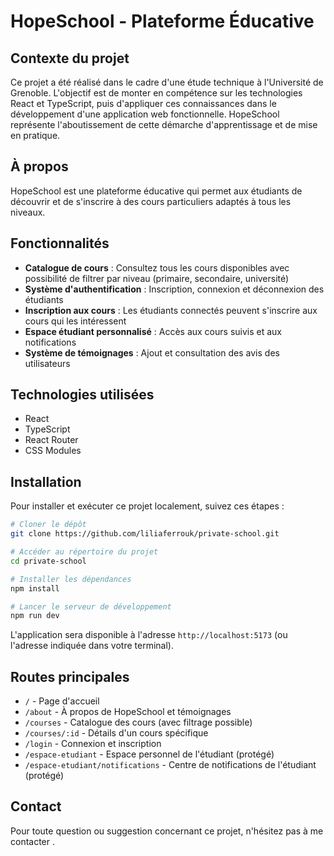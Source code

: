 # HopeSchool - Plateforme Éducative

## Contexte du projet

Ce projet a été réalisé dans le cadre d'une étude technique à l'Université de Grenoble. L'objectif est de monter en compétence sur les technologies React et TypeScript, puis d'appliquer ces connaissances dans le développement d'une application web fonctionnelle. HopeSchool représente l'aboutissement de cette démarche d'apprentissage et de mise en pratique.

## À propos

HopeSchool est une plateforme éducative qui permet aux étudiants de découvrir et de s'inscrire à des cours particuliers adaptés à tous les niveaux.

## Fonctionnalités

- **Catalogue de cours** : Consultez tous les cours disponibles avec possibilité de filtrer par niveau (primaire, secondaire, université)
- **Système d'authentification** : Inscription, connexion et déconnexion des étudiants
- **Inscription aux cours** : Les étudiants connectés peuvent s'inscrire aux cours qui les intéressent
- **Espace étudiant personnalisé** : Accès aux cours suivis et aux notifications
- **Système de témoignages** : Ajout et consultation des avis des utilisateurs

## Technologies utilisées

- React
- TypeScript
- React Router
- CSS Modules

## Installation

Pour installer et exécuter ce projet localement, suivez ces étapes :

```bash
# Cloner le dépôt
git clone https://github.com/liliaferrouk/private-school.git

# Accéder au répertoire du projet
cd private-school

# Installer les dépendances
npm install

# Lancer le serveur de développement
npm run dev
```

L'application sera disponible à l'adresse `http://localhost:5173` (ou l'adresse indiquée dans votre terminal).

## Routes principales
- `/` - Page d'accueil
- `/about` - À propos de HopeSchool et témoignages
- `/courses` - Catalogue des cours (avec filtrage possible)
- `/courses/:id` - Détails d'un cours spécifique
- `/login` - Connexion et inscription
- `/espace-etudiant` - Espace personnel de l'étudiant (protégé)
- `/espace-etudiant/notifications` - Centre de notifications de l'étudiant (protégé)


## Contact

Pour toute question ou suggestion concernant ce projet, n'hésitez pas à me contacter .